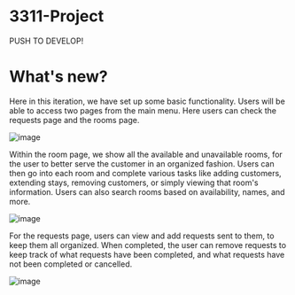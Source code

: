 # 3311-Project
PUSH TO DEVELOP!
# What's new?

Here in this iteration, we have set up some basic functionality. Users will be able to access two pages from the main menu. Here users can check the requests page and the rooms page.

![image](https://user-images.githubusercontent.com/77425637/218041274-aa06a927-b24b-4d85-8d0b-672d4d39df84.png)

Within the room page, we show all the available and unavailable rooms, for the user to better serve the customer in an organized fashion. Users can then go into each room and complete various tasks like adding customers, extending stays, removing customers, or simply viewing that room's information. Users can also search rooms based on availability, names, and more.

![image](https://user-images.githubusercontent.com/77425637/218042134-b890c5da-603d-4b79-b1c3-27e385795d92.png)

For the requests page, users can view and add requests sent to them, to keep them all organized. When completed, the user can remove requests to keep track of what requests have been completed, and what requests have not been completed or cancelled.

![image](https://user-images.githubusercontent.com/77425637/218042827-42084eca-c769-485e-8c7a-01bd6da1cd80.png)
